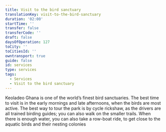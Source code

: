 ```yaml
---
title: Visit to the bird sanctuary
translationKey: visit-to-the-bird-sanctuary
duration: '02:00'
startTime: ''
transfer: false
transferCode: ''
draft: false
daysOfOperation: 127
toCity: ''
toCitiesId: ''
owntransport: true
guide: false
id: services
type: services
tags:
  - Services
  - Visit to the bird sanctuary
---
```

Keoladeo Ghana is one of the world’s finest bird sanctuaries. The best time to visit is in the early mornings and late afternoons, when the birds are most active. The best way to tour the park is by cycle rickshaw, as the drivers are all trained birding guides; you can also walk on the smaller trails. When there is enough water, you can also take a row-boat ride, to get close to the aquatic birds and their nesting colonies